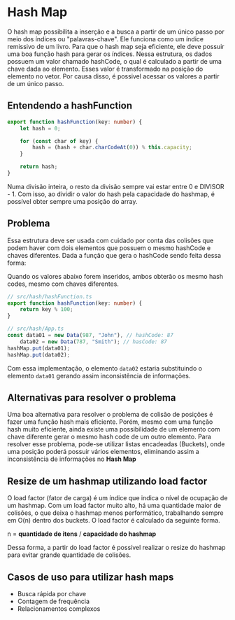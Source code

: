 # Hash Map

O hash map possibilita a inserção e a busca a partir de um único passo por meio dos índices ou "palavras-chave". Ele funciona como um índice remissivo de um livro.
Para que o hash map seja eficiente, ele deve possuir uma boa função hash para gerar os índices. Nessa estrutura, os dados possuem um valor chamado hashCode, o qual é calculado a partir de uma chave dada ao elemento. Esses valor é transformado na posição do elemento no vetor. Por causa disso, é possivel acessar os valores a partir de um único passo.

## Entendendo a hashFunction

```ts
export function hashFunction(key: number) {
    let hash = 0;

    for (const char of key) {
        hash = (hash + char.charCodeAt(0)) % this.capacity;
    }

    return hash;
}
```

Numa divisão inteira, o resto da divisão sempre vai estar entre 0 e DIVISOR - 1. Com isso, ao dividir o valor do hash pela capacidade do hashmap, é possível obter sempre uma posição do array.

## Problema

Essa estrutura deve ser usada com cuidado por conta das colisões que podem haver com dois elementos que possuem o mesmo hashCode e chaves diferentes.
Dada a função que gera o hashCode sendo feita dessa forma:

Quando os valores abaixo forem inseridos, ambos obterão os mesmo hash codes, mesmo com chaves diferentes.

```ts
// src/hash/hashFunction.ts
export function hashFunction(key: number) {
    return key % 100;
}
```

```ts
// src/hash/App.ts
const data01 = new Data(987, "John"), // hashCode: 87
    data02 = new Data(787, "Smith"); // hasCode: 87
hashMap.put(data01);
hashMap.put(data02);
```

Com essa implementação, o elemento <code>data02</code> estaria substituindo o elemento <code>data01</code> gerando assim inconsistência de informações.

## Alternativas para resolver o problema

Uma boa alternativa para resolver o problema de colisão de posições é fazer uma função hash mais eficiente. Porém, mesmo com uma função hash muito eficiente, ainda existe uma possibilidade de um elemento com chave diferente gerar o mesmo hash code de um outro elemento. Para resolver esse problema, pode-se utilizar listas encadeadas (Buckets), onde uma posição poderá possuir vários elementos, eliminando assim a inconsistência de informações no **Hash Map**

## Resize de um hashmap utilizando load factor

O load factor (fator de carga) é um índice que indica o nível de ocupação de um hashmap.
Com um load factor muito alto, há uma quantidade maior de colisões, o que deixa o hashmap menos performático, trabalhando sempre em O(n) dentro dos buckets.
O load factor é calculado da seguinte forma.

n = **quantidade de itens** / **capacidade do hashmap**

Dessa forma, a partir do load factor é possível realizar o resize do hashmap para evitar grande quantidade de colisões.

## Casos de uso para utilizar hash maps

-   Busca rápida por chave
-   Contagem de frequência
-   Relacionamentos complexos
